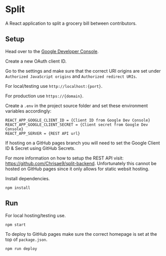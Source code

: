 # Split

A React application to split a grocery bill between contributors.

## Setup

Head over to the [Google Developer Console](https://console.developers.google.com/apis/credentials).

Create a new OAuth client ID.

Go to the settings and make sure that the correct URI origins are set under `Authorized JavaScript origins` and `Authorized redirect URIs`.

For local/testing use `http://localhost:{port}`.

For production use `https://{domain}`.

Create a `.env` in the project source folder and set these environment variables accordingly:

```
REACT_APP_GOOGLE_CLIENT_ID = {Client ID from Google Dev Console}
REACT_APP_GOOGLE_CLIENT_SECRET = {Client secret from Google Dev Console}
REACT_APP_SERVER = {REST API url}
```

If hosting on a GitHub pages branch you will need to set the Google Client ID & Secret using GitHub Secrets.

For more information on how to setup the REST API visit: https://github.com/Chrisae9/split-backend. Unfortunately this cannot be hosted on GitHub pages since it only allows for static websit hosting.

Install dependencies.

`npm install`

## Run

For local hosting/testing use.

`npm start`

To deploy to GitHub pages make sure the correct homepage is set at the top of `package.json`.

`npm run deploy`

